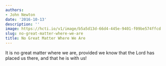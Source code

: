 ```yaml
---
authors:
- John Newton
date: '2016-10-13'
description: ''
image: https://hcti.io/v1/image/b5a5d13d-66d4-445e-9401-f09be574ffcd
slug: no-great-matter-where-we-are
title: No Great Matter Where We Are
---
```


It is no great matter where we are, provided we know that the Lord has placed us there, and that he is with us!